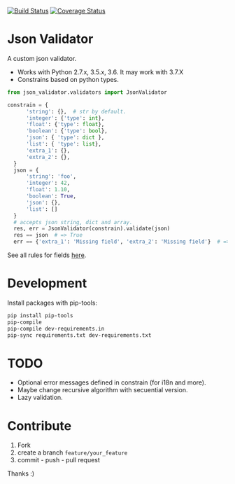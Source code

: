 
[![Build Status](https://travis-ci.org/sonic182/json_validator.svg?branch=master)](https://travis-ci.org/sonic182/json_validator)
[![Coverage Status](https://coveralls.io/repos/github/sonic182/json_validator/badge.svg?branch=master)](https://coveralls.io/github/sonic182/json_validator?branch=master)
# Json Validator

A custom json validator.

* Works with Python 2.7.x, 3.5.x, 3.6. It may work with 3.7.X
* Constrains based on python types.


```python
from json_validator.validators import JsonValidator

constrain = {
      'string': {},  # str by default.
      'integer': {'type': int},
      'float': {'type': float},
      'boolean': {'type': bool},
      'json': { 'type': dict },
      'list': { 'type': list},
      'extra_1': {},
      'extra_2': {},
  }
  json = {
      'string': 'foo',
      'integer': 42,
      'float': 1.10,
      'boolean': True,
      'json': {},
      'list': []
  }
  # accepts json string, dict and array.
  res, err = JsonValidator(constrain).validate(json)
  res == json  # => True
  err == {'extra_1': 'Missing field', 'extra_2': 'Missing field'}  # => True

```

See all rules for fields [here](https://github.com/sonic182/json_validator/blob/master/tests/validator.py).

# Development

Install packages with pip-tools:
```bash
pip install pip-tools
pip-compile
pip-compile dev-requirements.in
pip-sync requirements.txt dev-requirements.txt
```

# TODO

* Optional error messages defined in constrain (for i18n and more).
* Maybe change recursive algorithm with secuential version.
* Lazy validation.

# Contribute

1. Fork
2. create a branch `feature/your_feature`
3. commit - push - pull request

Thanks :)

